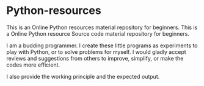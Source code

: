 # Python-resources
This is an Online Python resources material repository for beginners.
This is a Online Python resource Source code material repository for beginners.


I am a budding programmer.
I create these little programs as experiments to play with Python, or to solve problems for myself. 
I would gladly accept reviews and suggestions from others to improve, simplify, or make the codes more efficient.

I also provide the working principle and the expected output.
